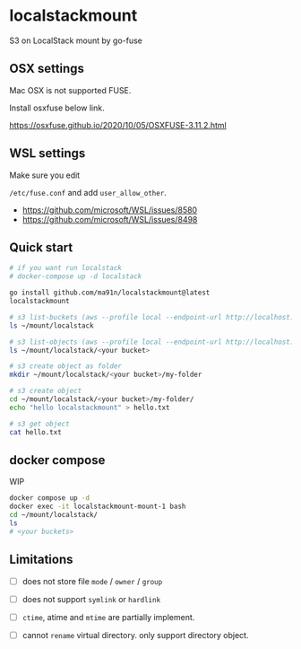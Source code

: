# localstackmount
S3 on LocalStack mount by go-fuse 


## OSX settings

Mac OSX is not supported FUSE.

Install osxfuse below link.

https://osxfuse.github.io/2020/10/05/OSXFUSE-3.11.2.html

## WSL settings

Make sure you edit

`/etc/fuse.conf` and add `user_allow_other`.

* https://github.com/microsoft/WSL/issues/8580
* https://github.com/microsoft/WSL/issues/8498

## Quick start

```sh
# if you want run localstack
# docker-compose up -d localstack

go install github.com/ma91n/localstackmount@latest
localstackmount

# s3 list-buckets (aws --profile local --endpoint-url http://localhost:4566 s3api list-buckets)
ls ~/mount/localstack

# s3 list-objects (aws --profile local --endpoint-url http://localhost:4566 s3api list-objects --bucket <your bucket>)
ls ~/mount/localstack/<your bucket>

# s3 create object as folder
mkdir ~/mount/localstack/<your bucket>/my-folder

# s3 create object
cd ~/mount/localstack/<your bucket>/my-folder/
echo "hello localstackmount" > hello.txt

# s3 get object
cat hello.txt
```

## docker compose

WIP 

```sh
docker compose up -d
docker exec -it localstackmount-mount-1 bash
cd ~/mount/localstack/
ls
# <your buckets>
```


## Limitations

* [ ] does not store file `mode` / `owner` / `group`
* [ ] does not support `symlink` or `hardlink`
* [ ] `ctime`, atime and `mtime` are partially implement.
* [ ] cannot `rename` virtual directory. only support directory object.

